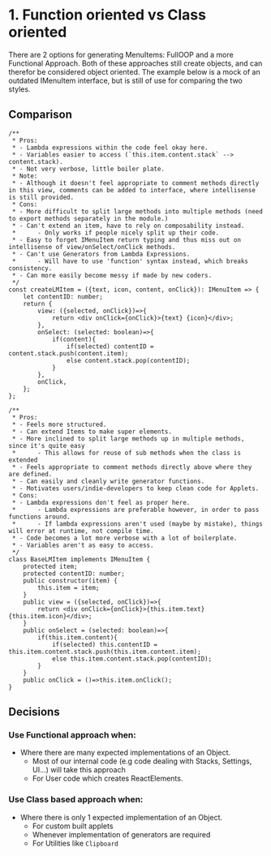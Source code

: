 # 1. Function oriented vs Class oriented 
There are 2 options for generating MenuItems: FullOOP and a more Functional Approach.
Both of these approaches still create objects, and can therefor be considered object oriented. 
The example below is a mock of an outdated IMenuItem interface, but is still of use for comparing the two styles. 

## Comparison
```tsx    
/**
 * Pros:
 * - Lambda expressions within the code feel okay here.
 * - Variables easier to access (`this.item.content.stack` --> content.stack).
 * - Not very verbose, little boiler plate.
 * Note:
 * - Although it doesn't feel appropriate to comment methods directly in this view, comments can be added to interface, where intellisense is still provided.
 * Cons:
 * - More difficult to split large methods into multiple methods (need to export methods separately in the module.)
 * - Can't extend an item, have to rely on composability instead.
 *      - Only works if people nicely split up their code.
 * - Easy to forget IMenuItem return typing and thus miss out on intellisense of view/onSelect/onClick methods.
 * - Can't use Generators from Lambda Expressions.
 *      - Will have to use 'function' syntax instead, which breaks consistency.
 * - Can more easily become messy if made by new coders.
 */ 
const createLMItem = ({text, icon, content, onClick}): IMenuItem => {
    let contentID: number;
    return {
        view: ({selected, onClick})=>{
            return <div onClick={onClick}>{text} {icon}</div>;
        },        
        onSelect: (selected: boolean)=>{
            if(content){
                if(selected) contentID = content.stack.push(content.item);
                else content.stack.pop(contentID);
            }
        },
        onClick,
    };
};

/**
 * Pros:
 * - Feels more structured.
 * - Can extend Items to make super elements.
 * - More inclined to split large methods up in multiple methods, since it's quite easy
 *      - This allows for reuse of sub methods when the class is extended
 * - Feels appropriate to comment methods directly above where they are defined.
 * - Can easily and cleanly write generator functions.
 * - Motivates users/indie-developers to keep clean code for Applets.
 * Cons:
 * - Lambda expressions don't feel as proper here.
 *      - Lambda expressions are preferable however, in order to pass functions around.
 *      - If lambda expressions aren't used (maybe by mistake), things will error at runtime, not compile time.
 * - Code becomes a lot more verbose with a lot of boilerplate.
 * - Variables aren't as easy to access.
 */ 
class BaseLMItem implements IMenuItem {
    protected item;
    protected contentID: number;
    public constructor(item) {
        this.item = item;
    }
    public view = ({selected, onClick})=>{
        return <div onClick={onClick}>{this.item.text} {this.item.icon}</div>;
    }
    public onSelect = (selected: boolean)=>{
        if(this.item.content){
            if(selected) this.contentID = this.item.content.stack.push(this.item.content.item);
            else this.item.content.stack.pop(contentID);
        }
    }
    public onClick = ()=>this.item.onClick();
}
```

## Decisions

### Use Functional approach when:
* Where there are many expected implementations of an Object.
    * Most of our internal code (e.g code dealing with Stacks, Settings, UI...)  will take this approach
    * For User code which creates ReactElements.

### Use Class based approach when:
* Where there is only 1 expected implementation of an Object.
    * For custom built applets
    * Whenever implementation of generators are required
    * For Utilities like `Clipboard`
